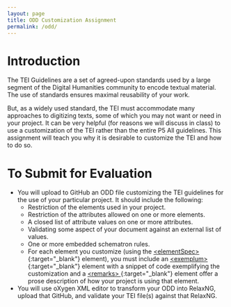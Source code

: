 ```yaml
---
layout: page
title: ODD Customization Assignment
permalink: /odd/
---
```


# Introduction
The TEI Guidelines are a set of agreed-upon standards used by a large
segment of the Digital Humanities community to encode textual material. The use 
of standards ensures maximal reusability of your work.

But, as a widely used standard, the TEI must accommodate many approaches to digitizing
texts, some of which you may not want or need in your project. It can be very helpful 
(for reasons we will discuss in class) to use a customization of the TEI
rather than the entire P5 All guidelines. This assignment will teach you 
why it is desirable to customize the TEI and how to do so.

# To Submit for Evaluation
- You will upload to GitHub an ODD file customizing the TEI guidelines 
for the use of your particular project. It should include 
the following: 
	- Restriction of the elements used in your project.
	- Restriction of the attributes allowed on one or more elements.
	- A closed list of attribute values on one or more attributes.
	- Validating some aspect of your document against an external 
	list of values.
	- One or more embedded schematron rules.
	- For each element you customize (using the 
	[\<elementSpec\>](https://www.tei-c.org/release/doc/tei-p5-doc/en/html/ref-elementSpec.html){:target="_blank"} 
	element), you must include an 
	[\<exemplum\> ](https://www.tei-c.org/release/doc/tei-p5-doc/en/html/ref-exemplum.html){:target="_blank"}
	element with a snippet of code exemplifying 
	the customization and a 
	[\<remarks\> ](https://www.tei-c.org/release/doc/tei-p5-doc/en/html/ref-remarks.html){:target="_blank"}
	element offer a prose description 
	of how your project is using that element.
- You will use oXygen XML editor to transform your ODD into RelaxNG, upload that GitHub, 
and validate your TEI file(s) against that RelaxNG. 

